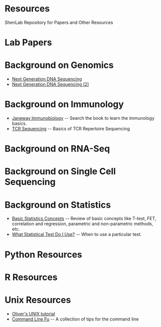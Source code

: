 Resources
=========
ShenLab Repository for Papers and Other Resources

Lab Papers
=========

Background on Genomics
=========

* [Next Generation DNA Sequencing](http://www.nature.com/nbt/journal/v26/n10/full/nbt1486.html)
* [Next Generation DNA Sequencing (2)](http://www.nature.com/nrg/journal/v11/n1/full/nrg2626.html)

Background on Immunology
=========
* [Janeway Immunobiology](http://www.ncbi.nlm.nih.gov/books/NBK10757/) -- Search the book to learn the immunology basics.
* [TCR Sequencing](http://www.ncbi.nlm.nih.gov/pmc/articles/PMC3979016/) -- Basics of TCR Repertoire Sequencing



Background on RNA-Seq
=========


Background on Single Cell Sequencing
=========


Background on Statistics
=========
* [Basic Statistics Concepts](http://ccforum.com/series/CC_Medical) -- Review of basic concepts like T-test, FET, correlation and regression, parametric and non-parametric methods, etc.
* [What Statistical Test Do I Use?](http://www.graphpad.com/support/faqid/1790/) -- When to use a particular test.


Python Resources
=========

R Resources
=========

Unix Resources
=========
* [Oliver's UNIX tutorial](http://oliverelliott.org/article/computing/tut_unix/)
* [Command Line Fu](http://www.commandlinefu.com/commands/browse) -- A collection of tips for the command line



